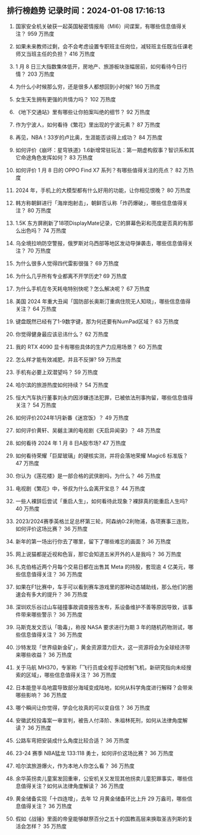 
## 排行榜趋势 记录时间：2024-01-08 17:16:13
  
  1. 国家安全机关破获一起英国秘密情报局（MI6）间谍案，有哪些信息值得关注？ 959 万热度
    
  2. 如果未来教师过剩，会不会考虑设置专职班主任岗位，减轻班主任既当任课老师又当班主任的负担？ 416 万热度
    
  3. 1 月 8 日三大指数集体低开，房地产、旅游板块涨幅居前，如何看待今日行情？ 203 万热度
    
  4. 为什么小时候那么穷，还是很多人都想回到小时候? 160 万热度
    
  5. 女生天生拥有更强的共情力吗？ 102 万热度
    
  6. 《地下交通站》里有哪些让你拍案叫绝的细节？ 92 万热度
    
  7. 作为宁波人，如何看待《繁花》里出现的宁波元素？ 87 万热度
    
  8. 再见，NBA！33岁的卢比奥，生涯能否谈得上成功？ 84 万热度
    
  9. 如何评价《崩坏：星穹铁道》1.6新增常驻玩法：第一期虚构叙事？智识系和其它命途角色发挥如何？ 83 万热度
    
  10. 如何评价 1 月 8 日的 OPPO Find X7 系列？有哪些值得关注的亮点？ 82 万热度
    
  11. 2024 年，手机上的大模型都有什么好用的功能，让你相见恨晚？ 80 万热度
    
  12. 韩方称朝鲜进行「海岸炮射击」，朝鲜否认称「炸药爆破」，哪些信息值得关注？ 80 万热度
    
  13. 1.5K 东方屏刷新了18项DisplayMate记录，它的屏幕色彩和亮度是否真的有那么出色吗？ 74 万热度
    
  14. 乌全境拉响防空警报，俄罗斯对乌西部等地区发动导弹袭击，哪些信息值得关注？ 70 万热度
    
  15. 为什么很多人觉得四代雷影很强？ 69 万热度
    
  16. 为什么几乎所有专业都离不开学历史? 69 万热度
    
  17. 为什么手机在冬天耗电特别快呢？怎么解决呢？ 67 万热度
    
  18. 美国 2024 年重大丑闻「国防部长奥斯汀重病住院无人知晓」，哪些信息值得关注？ 64 万热度
    
  19. 键盘既然已经有了1-9数字键，那为何还要有NumPad区域？ 63 万热度
    
  20. 你觉得健身最应该忌讳什么？ 62 万热度
    
  21. 我的 RTX 4090 显卡有哪些具体的生产力应用场景？ 60 万热度
    
  22. 怎么样才能有效减肥，并且不反弹? 59 万热度
    
  23. 手机有必要上双潜望吗？ 59 万热度
    
  24. 哈尔滨的旅游热度如何持续？ 54 万热度
    
  25. 恒大汽车执行董事刘永灼因涉嫌违法犯罪，已被依法刑事拘留，哪些信息值得关注？ 54 万热度
    
  26. 如何评价2024年1月新番《迷宫饭》？ 49 万热度
    
  27. 如何评价黄轩、吴樾主演的电视剧《天启异闻录》？ 48 万热度
    
  28. 如何看待 2024 年 1 月 8 日A股市场? 47 万热度
    
  29. 如何看待荣耀「巨犀玻璃」的硬核实测，并将会落地荣耀 Magic6 标准版？ 47 万热度
    
  30. 你认为《莲花楼》是一部合格的武侠剧吗，为什么？ 46 万热度
    
  31. 电视剧《繁花》中，爷叔为什么会离开宝总？ 44 万热度
    
  32. 一些人裸辞后尝试「重启人生」，如何看待此现象？裸辞真的能重启人生吗? 40 万热度
    
  33. 2023/2024赛季英格兰足总杯第三轮，阿森纳0:2利物浦，各项赛事三连败，如何评价这场比赛？ 36 万热度
    
  34. 新年的第一场出行你去了哪里，留下了哪些难忘的画面？ 36 万热度
    
  35. 网上说猫都是近视和色盲，那它会知道五米开外的人是我吗？ 36 万热度
    
  36. 扎克伯格近两个月每个交易日都在出售其 Meta 的持股，套现逾 4 亿美元，哪些信息值得关注？ 36 万热度
    
  37. 如果在F1比赛中，车手可以看到赛车游戏里的那种动态辅助线，那么他们的圈速会有多大的提升？ 36 万热度
    
  38. 深圳欢乐谷过山车碰撞事故调查报告发布，系设备维护不善等原因导致，该事件带来哪些警示？ 36 万热度
    
  39. 马斯克发文否认「吸毒」，称按 NASA 要求进行为期 3 年的随机药物测试，哪些信息值得关注？ 36 万热度
    
  40. 沙特发现「世界级新金矿」，黄金资源潜力巨大，这一资源将会为全球经济带来哪些收益？ 36 万热度
    
  41. 关于马航 MH370，专家称「飞行员或全程手动控制飞机，新研究指向未经搜索的区域」，哪些信息值得关注？ 36 万热度
    
  42. 日本能登半岛地震导致部分海域变成陆地，如何从科学角度进行解释？会带来哪些影响？ 36 万热度
    
  43. 哪个瞬间让你觉得，学会化妆真的可以变自信？ 36 万热度
    
  44. 安徽武校投毒案一审宣判，被告人付泽阶、朱祖林死刑，如何从法律角度解读？ 36 万热度
    
  45. 公路车弯把安装成什么角度比较合适？ 36 万热度
    
  46. 23-24 赛季 NBA猛龙 133:118 勇士，如何评价这场比赛？ 36 万热度
    
  47. 哈尔滨旅游爆火，作为本地人你怎么看？ 36 万热度
    
  48. 余华英拐卖儿童案发回重审，公安机关又发现其他拐卖儿童犯罪事实，哪些信息值得关注？如何从法律角度解读？ 36 万热度
    
  49. 黄金储备实现「十四连增」，去年 12 月黄金储备环比上升 29 万盎司，哪些信息值得关注？ 36 万热度
    
  50. 假如《战锤》里面的帝皇能够献祭百分之五十的国教高层来换取圣吉列斯的复活会怎样？ 35 万热度
    